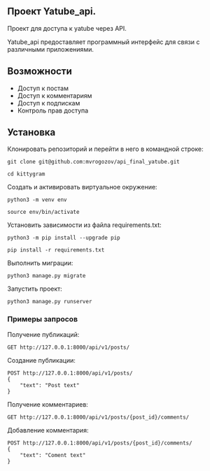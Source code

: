 ## Проект Yatube_api.
Проект для доступа к yatube через API.

Yatube_api предоставляет программный интерфейс для связи с различными приложениями.

## Возможности

- Доступ к постам
- Доступ к комментариям
- Доступ к подпискам
- Контроль прав доступа

## Установка

Клонировать репозиторий и перейти в него в командной строке:
```
git clone git@github.com:mvrogozov/api_final_yatube.git
```
```
cd kittygram
```

Cоздать и активировать виртуальное окружение:

```
python3 -m venv env
```

```
source env/bin/activate
```

Установить зависимости из файла requirements.txt:

```
python3 -m pip install --upgrade pip
```

```
pip install -r requirements.txt
```

Выполнить миграции:

```
python3 manage.py migrate
```

Запустить проект:

```
python3 manage.py runserver
```

### Примеры запросов

Получение публикаций:
```
GET http://127.0.0.1:8000/api/v1/posts/
```
Создание публикации:
```
POST http://127.0.0.1:8000/api/v1/posts/
{
    "text": "Post text"
}
```
Получение комментариев:
```
GET http://127.0.0.1:8000/api/v1/posts/{post_id}/comments/
```
Добавление комментария:
```
POST http://127.0.0.1:8000/api/v1/posts/{post_id}/comments/
{
    "text": "Coment text"
}
```

